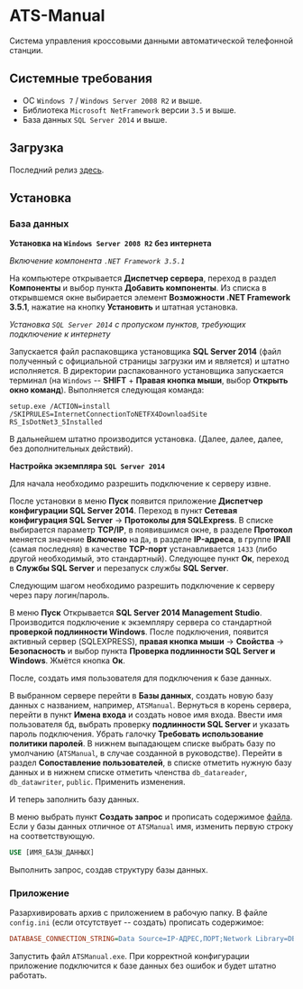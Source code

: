 # ATS-Manual

Система управления кроссовыми данными автоматической телефонной станции.

## Системные требования

- ОС `Windows 7` / `Windows Server 2008 R2` и выше.
- Библиотека `Microsoft NetFramework` версии `3.5` и выше.
- База данных `SQL Server 2014` и выше.

## Загрузка

Последний релиз [здесь](/че).

## Установка
### База данных

**Установка на `Windows Server 2008 R2` без интернета**

_Включение компонента `.NET Framework 3.5.1`_

На компьютере открывается **Диспетчер сервера**, переход в раздел **Компоненты** и выбор пункта **Добавить компоненты**. Из списка в открывшемся окне выбирается элемент **Возможности .NET Framework 3.5.1**, нажатие на кнопку **Установить** и штатная установка.

_Установка `SQL Server 2014` с пропуском пунктов, требующих подключение к интернету_

Запускается файл распаковщика установщика **SQL Server 2014** (файл полученный с официальной страницы загрузки им и является) и штатно исполняется. В директории распакованного установщика запускается терминал (на `Windows` -- **SHIFT** + **Правая кнопка мыши**, выбор **Открыть окно команд**). Выполняется следующая команда:

`setup.exe /ACTION=install /SKIPRULES=InternetConnectionToNETFX4DownloadSite RS_IsDotNet3_5Installed`

В дальнейшем штатно производится установка. (Далее, далее, далее, без дополнительных действий).

**Настройка экземпляра `SQL Server 2014`**

Для начала необходимо разрешить подключение к серверу извне.

После установки в меню **Пуск** появится приложение **Диспетчер конфигурации SQL Server 2014**. Переход в пункт **Сетевая конфигурация SQL Server** -> **Протоколы для SQLExpress**. В списке выбирается параметр **TCP/IP**, в появившимся окне, в разделе **Протокол** меняется значение **Включено** на `Да`, в разделе **IP-адреса**, в группе **IPAll** (самая последняя) в качестве **TCP-порт** устанавливается `1433` (либо другой необходимый, это стандартный). Следующее пункт **Ок**, переход в **Службы SQL Server** и перезапуск службы **SQL Server**.

Следующим шагом необходимо разрешить подключение к серверу через пару логин/пароль.

В меню **Пуск** Открывается **SQL Server 2014 Management Studio**. Производится подключение к экземпляру сервера со стандартной **проверкой подлинности Windows**. После подключения, появится активный сервер (SQLEXPRESS), **правая кнопка мыши** -> **Свойства** -> **Безопасность** и выбор пункта **Проверка подлинности SQL Server и Windows**. Жмётся кнопка **Ок**.
 
После, создать имя пользователя для подключения к базе данных.

В выбранном сервере перейти в **Базы данных**, создать новую базу данных с названием, например, `ATSManual`. Вернуться в корень сервера, перейти в пункт **Имена входа** и создать новое имя входа. Ввести имя пользователя бд, выбрать проверку **подлинности SQL Server** и указать пароль подключения. Убрать галочку **Требовать использование политики паролей**. В нижнем выпадающем списке выбрать базу по умолчанию (`ATSManual`, в случае созданной в руководстве). Перейти в раздел **Сопоставление пользователей**, в списке отметить нужную базу данных и в нижнем списке отметить членства `db_datareader`, `db_datawriter`, `public`. Применить изменения.

И теперь заполнить базу данных.

В меню выбрать пункт **Создать запрос** и прописать содержимое [файла](/ATSManual/create.sql). Если у базы данных отличное от `ATSManual` имя, изменить первую строку на соответствующую.

```sql
USE [ИМЯ_БАЗЫ_ДАННЫХ]
```

Выполнить запрос, создав структуру базы данных.

### Приложение

Разархивировать архив с приложением в рабочую папку. В файле `config.ini` (если отсутствует -- создать) прописать содержимое:

```ini
DATABASE_CONNECTION_STRING=Data Source=IP-АДРЕС,ПОРТ;Network Library=DBMSSOCN;Initial Catalog=ИМЯ_БАЗЫ_ДАННЫХ;Integrated Security=False;User ID=ИМЯ_ПОЛЬЗОВАТЕЛЯ_БД;Password=ПАРОЛЬ_ПОЛЬЗОВАТЕЛЯ_БД;Connect Timeout=15;Encrypt=False;TrustServerCertificate=True;ApplicationIntent=ReadWrite;MultiSubnetFailover=False
```

Запустить файл `ATSManual.exe`. При корректной конфигурации приложение подключится к базе данных без ошибок и будет штатно работать.
